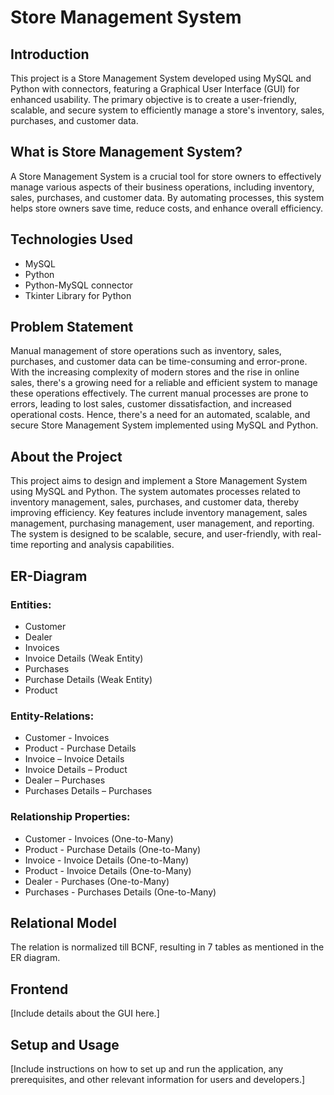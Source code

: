 # Store Management System

## Introduction

This project is a Store Management System developed using MySQL and Python with connectors, featuring a Graphical User Interface (GUI) for enhanced usability. The primary objective is to create a user-friendly, scalable, and secure system to efficiently manage a store's inventory, sales, purchases, and customer data.

## What is Store Management System?

A Store Management System is a crucial tool for store owners to effectively manage various aspects of their business operations, including inventory, sales, purchases, and customer data. By automating processes, this system helps store owners save time, reduce costs, and enhance overall efficiency.

## Technologies Used

- MySQL
- Python
- Python-MySQL connector
- Tkinter Library for Python

## Problem Statement

Manual management of store operations such as inventory, sales, purchases, and customer data can be time-consuming and error-prone. With the increasing complexity of modern stores and the rise in online sales, there's a growing need for a reliable and efficient system to manage these operations effectively. The current manual processes are prone to errors, leading to lost sales, customer dissatisfaction, and increased operational costs. Hence, there's a need for an automated, scalable, and secure Store Management System implemented using MySQL and Python.

## About the Project

This project aims to design and implement a Store Management System using MySQL and Python. The system automates processes related to inventory management, sales, purchases, and customer data, thereby improving efficiency. Key features include inventory management, sales management, purchasing management, user management, and reporting. The system is designed to be scalable, secure, and user-friendly, with real-time reporting and analysis capabilities.

## ER-Diagram

### Entities:
- Customer
- Dealer
- Invoices
- Invoice Details (Weak Entity)
- Purchases
- Purchase Details (Weak Entity)
- Product

### Entity-Relations:
- Customer - Invoices
- Product - Purchase Details
- Invoice – Invoice Details
- Invoice Details – Product
- Dealer – Purchases
- Purchases Details – Purchases

### Relationship Properties:
- Customer - Invoices (One-to-Many)
- Product - Purchase Details (One-to-Many)
- Invoice - Invoice Details (One-to-Many)
- Product - Invoice Details (One-to-Many)
- Dealer - Purchases (One-to-Many)
- Purchases - Purchases Details (One-to-Many)

## Relational Model

The relation is normalized till BCNF, resulting in 7 tables as mentioned in the ER diagram.

## Frontend

[Include details about the GUI here.]

## Setup and Usage

[Include instructions on how to set up and run the application, any prerequisites, and other relevant information for users and developers.]

